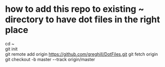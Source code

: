 # how to add this repo to existing ~ directory to have dot files in the right place
cd ~  
git init  
git remote add origin https://github.com/greghill/DotFiles.git
git fetch origin  
git checkout -b master --track origin/master  
